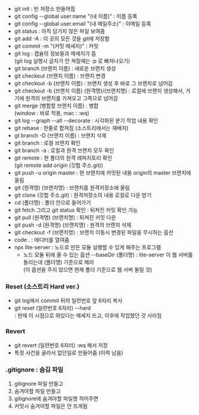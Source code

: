 * git init : 빈 저장소 만들어짐   
* git config --global user.name "(내 이름)" : 이름 등록   
* git config --global user.email "(내 메일주소)" : 이메일 등록   
* git status : 아직 담기지 않은 파일 보여줌   
* git add -A : 이 곳의 모든 것을 git에 저장함   
* git commit -m "(커밋 메세지)" : 커밋   
* git log : 캡슐의 정보들과 메세지가 뜸   
(git log 실행시 글자가 안 쳐질때는 :p 로 빠져나오기)   
* git branch (브랜치 이름) : 새로운 브랜치 생성   
* git checkout (브랜치 이름) : 브랜치 변경   
* git checkout -b (브랜치 이름) : 브랜치 생성 후 바로 그 브랜치로 넘어감   
* git checkout -b (브랜치 이름) (원격명)/(브랜치명) : 로컬에 브랜치 생성해서, 거기에 원격의 브랜치를 가져오고 그쪽으로 넘어감   
* git merge (병합할 브랜치 이름) : 병합   
(window : 바로 적용, mac : :wq)   
* git log --graph --all --decorate : 시각화된 분기 작업 내용 확인   
* git rebase : 한줄로 합쳐짐 (소스트리에서는 재배치)   
* gt branch -D (브랜치 이름) : 브랜치 삭제   
* git branch : 로컬 브랜치 확인   
* git branch -a : 로컬과 원격 브랜치 모두 확인   
* git remote : 현 폴더의 원격 레파지토리 확인   
(git remote add origin (깃헙 주소.git))   
* git push -u origin master : 현 브랜치에 커밋된 내용 origin의 master 브랜치에 올림   
* git (원격명) (브랜치명) : 브랜치를 원격저장소에 올림   
* git clone (깃헙 주소.git) : 원격저장소의 내용 로컬로 다운 받기   
* cd (폴더명) : 폴더 안으로 들어가기   
* git fetch 그리고 git status 확인 : 뒤쳐진 커밋 확인 가능   
* git pull (원격명) (브랜치명) : 뒤쳐진 커밋 다운   
* git push -d (원격명) (브랜치명) : 원격의 브랜치 삭제   
* git checkout -f (브랜치명) : 브랜치 이동시 변경된 파일을 무시하는 옵션   
* code . : 에디터를 열여줌   
* npx lite-server : 노드로 만든 모듈 실행할 수 있게 해주는 프로그램   
  * 노드 모듈 뒤에 올 수 있는 옵션
     --baseDir (폴더명) : lite-server 이 웹 서버를 돌리는데 (폴더명) 기준으로 해라   
     (이 옵션을 주지 않으면 현재 폴더 기준으로 웹 서버 돌릴 것)   

### Reset (소스트리 Hard ver.)   
* git log에서 commit 뒤의 일련번호 앞 6자리 복사   
* git reset (일련번호 6자리) --hard   
: 현재 이 시점으로 와있다는 메세지 뜨고, 이후에 작업했던 것 사라짐   

### Revert
* git revert (일련번호 6자리) :wq 해서 저장
* 특정 사건을 골라서 없던일로 만들어줌 (이력 남음)   

### .gitignore : 숨김 파일   
1. gitignore 파일 만들고   
2. 숨겨야할 파일 만들고   
3. gitignore에 숨겨야할 파일명 적어주면   
4. 커밋시 숨겨야할 파일은 안 뜨게됨   




